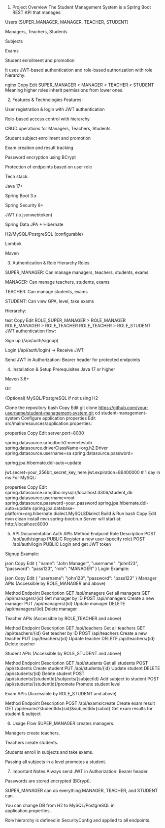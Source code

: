 1. Project Overview
The Student Management System is a Spring Boot REST API that manages:

Users (SUPER_MANAGER, MANAGER, TEACHER, STUDENT)

Managers, Teachers, Students

Subjects

Exams

Student enrollment and promotion

It uses JWT-based authentication and role-based authorization with role hierarchy:

nginx
Copy
Edit
SUPER_MANAGER > MANAGER > TEACHER > STUDENT
Meaning higher roles inherit permissions from lower ones.

2. Features & Technologies
Features:

User registration & login with JWT authentication

Role-based access control with hierarchy

CRUD operations for Managers, Teachers, Students

Student subject enrollment and promotion

Exam creation and result tracking

Password encryption using BCrypt

Protection of endpoints based on user role

Tech stack:

Java 17+

Spring Boot 3.x

Spring Security 6+

JWT (io.jsonwebtoken)

Spring Data JPA + Hibernate

H2/MySQL/PostgreSQL (configurable)

Lombok

Maven

3. Authentication & Role Hierarchy
Roles:

SUPER_MANAGER: Can manage managers, teachers, students, exams

MANAGER: Can manage teachers, students, exams

TEACHER: Can manage students, exams

STUDENT: Can view GPA, level, take exams

Hierarchy:

text
Copy
Edit
ROLE_SUPER_MANAGER > ROLE_MANAGER
ROLE_MANAGER > ROLE_TEACHER
ROLE_TEACHER > ROLE_STUDENT
JWT authentication flow:

Sign up (/api/auth/signup)

Login (/api/auth/login) → Receive JWT

Send JWT in Authorization: Bearer <token> header for protected endpoints

4. Installation & Setup
Prerequisites
Java 17 or higher

Maven 3.6+

Git

(Optional) MySQL/PostgreSQL if not using H2

Clone the repository
bash
Copy
Edit
git clone https://github.com/your-username/student-management-system.git
cd student-management-system
Configure application properties
Edit src/main/resources/application.properties:

properties
Copy
Edit
server.port=8000

spring.datasource.url=jdbc:h2:mem:testdb
spring.datasource.driverClassName=org.h2.Driver
spring.datasource.username=sa
spring.datasource.password=

spring.jpa.hibernate.ddl-auto=update

jwt.secret=your_256bit_secret_key_here
jwt.expiration=86400000 # 1 day in ms
For MySQL:

properties
Copy
Edit
spring.datasource.url=jdbc:mysql://localhost:3306/student_db
spring.datasource.username=root
spring.datasource.password=your_password
spring.jpa.hibernate.ddl-auto=update
spring.jpa.database-platform=org.hibernate.dialect.MySQL8Dialect
Build & Run
bash
Copy
Edit
mvn clean install
mvn spring-boot:run
Server will start at: http://localhost:8000

5. API Documentation
Auth APIs
Method	Endpoint	Role	Description
POST	/api/auth/signup	PUBLIC	Register a new user (specify role)
POST	/api/auth/login	PUBLIC	Login and get JWT token

Signup Example:

json
Copy
Edit
{
  "name": "John Manager",
  "username": "john123",
  "password": "pass123",
  "role": "MANAGER"
}
Login Example:

json
Copy
Edit
{
  "username": "john123",
  "password": "pass123"
}
Manager APIs
(Accessible by ROLE_MANAGER and above)

Method	Endpoint	Description
GET	/api/managers	Get all managers
GET	/api/managers/{id}	Get manager by ID
POST	/api/managers	Create a new manager
PUT	/api/managers/{id}	Update manager
DELETE	/api/managers/{id}	Delete manager

Teacher APIs
(Accessible by ROLE_TEACHER and above)

Method	Endpoint	Description
GET	/api/teachers	Get all teachers
GET	/api/teachers/{id}	Get teacher by ID
POST	/api/teachers	Create a new teacher
PUT	/api/teachers/{id}	Update teacher
DELETE	/api/teachers/{id}	Delete teacher

Student APIs
(Accessible by ROLE_STUDENT and above)

Method	Endpoint	Description
GET	/api/students	Get all students
POST	/api/students	Create student
PUT	/api/students/{id}	Update student
DELETE	/api/students/{id}	Delete student
POST	/api/students/{studentId}/subjects/{subjectId}	Add subject to student
POST	/api/students/{studentId}/promote	Promote student level

Exam APIs
(Accessible by ROLE_STUDENT and above)

Method	Endpoint	Description
POST	/api/exams/create	Create exam result
GET	/api/exams?studentId={sid}&subjectId={subid}	Get exam results for student & subject

6. Usage Flow
SUPER_MANAGER creates managers.

Managers create teachers.

Teachers create students.

Students enroll in subjects and take exams.

Passing all subjects in a level promotes a student.

7. Important Notes
Always send JWT in Authorization: Bearer <token> header.

Passwords are stored encrypted (BCrypt).

SUPER_MANAGER can do everything MANAGER, TEACHER, and STUDENT can.

You can change DB from H2 to MySQL/PostgreSQL in application.properties.

Role hierarchy is defined in SecurityConfig and applied to all endpoints.

